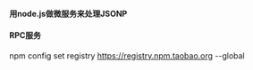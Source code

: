 #### 用node.js做微服务来处理JSONP
#### RPC服务
npm config set registry https://registry.npm.taobao.org --global
